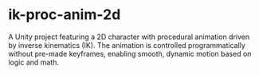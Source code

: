 # ik-proc-anim-2d
A Unity project featuring a 2D character with procedural animation driven by inverse kinematics (IK). The animation is controlled programmatically without pre-made keyframes, enabling smooth, dynamic motion based on logic and math.
